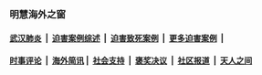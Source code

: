 
### 明慧海外之窗

####  [武汉肺炎](indexes/365.md?t=03230900) &nbsp;|&nbsp;  [迫害案例综述](indexes/328.md?t=03230900) &nbsp;|&nbsp; [迫害致死案例](indexes/277.md?t=03230900)  &nbsp;|&nbsp; [更多迫害案例](indexes/81.md?t=03230900)  &nbsp;|&nbsp; 
####  [时事评论](indexes/19.md?t=03230900) &nbsp;|&nbsp; [海外简讯](indexes/245.md?t=03230900)&nbsp;|&nbsp;  [社会支持](indexes/140.md?t=03230900) &nbsp;|&nbsp; [褒奖决议](indexes/282.md?t=03230900) &nbsp;|&nbsp; [社区报道](indexes/91.md?t=03230900)  &nbsp;|&nbsp; [天人之间](indexes/78.md?t=03230900) 

